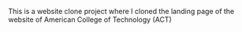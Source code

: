 This is a website clone project where I cloned the landing page of the website of American College of Technology (ACT)

